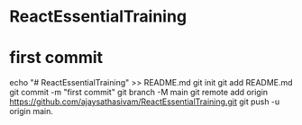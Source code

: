 # ReactEssentialTraining
# first commit
echo "# ReactEssentialTraining" >> README.md
git init
git add README.md
git commit -m "first commit"
git branch -M main
git remote add origin https://github.com/ajaysathasivam/ReactEssentialTraining.git
git push -u origin main.
